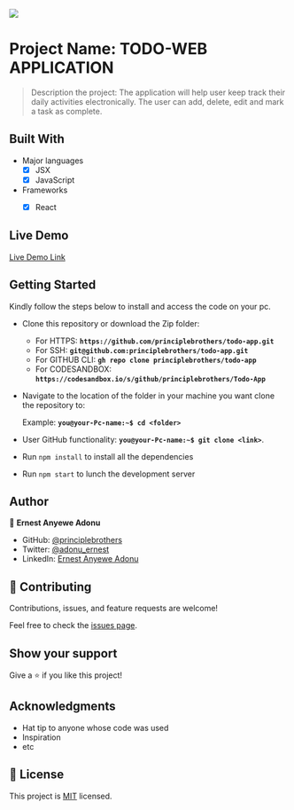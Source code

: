 ![](https://img.shields.io/badge/Microverse-blueviolet)

# Project Name: TODO-WEB APPLICATION

> Description the project: The application will help user keep track their daily activities electronically. The user can add, delete, edit and mark a task as complete.


## Built With

- Major languages
  - [x] JSX
  - [x] JavaScript
- Frameworks
  - [x] React


## Live Demo

[Live Demo Link](https://principlebrothers.github.io/)


## Getting Started

Kindly follow the steps below to install and access the code on your pc.

- Clone this repository or download the Zip folder:

  - For HTTPS: **``https://github.com/principlebrothers/todo-app.git``**
  - For SSH: **``git@github.com:principlebrothers/todo-app.git``**
  - For GITHUB CLI: **``gh repo clone principlebrothers/todo-app``**
  - For CODESANDBOX: **`https://codesandbox.io/s/github/principlebrothers/Todo-App`**

- Navigate to the location of the folder in your machine you want clone the repository to:

  Example: **``you@your-Pc-name:~$ cd <folder>``**

- User GitHub functionality: **``you@your-Pc-name:~$ git clone <link>``**.

- Run ``npm install`` to install all the dependencies

- Run ``npm start`` to lunch the development server


## Author

👤 **Ernest Anyewe Adonu**

- GitHub: [@principlebrothers](https://github.com/principlebrothers)
- Twitter: [@adonu_ernest](https://twitter.com/adonu_ernest)
- LinkedIn: [Ernest Anyewe Adonu](www.linkedin.com/in/ernest-adonu-7b61951b0)

## 🤝 Contributing

Contributions, issues, and feature requests are welcome!

Feel free to check the [issues page](../../issues/).

## Show your support

Give a ⭐️ if you like this project!

## Acknowledgments

- Hat tip to anyone whose code was used
- Inspiration
- etc

## 📝 License

This project is [MIT](./MIT.md) licensed.
